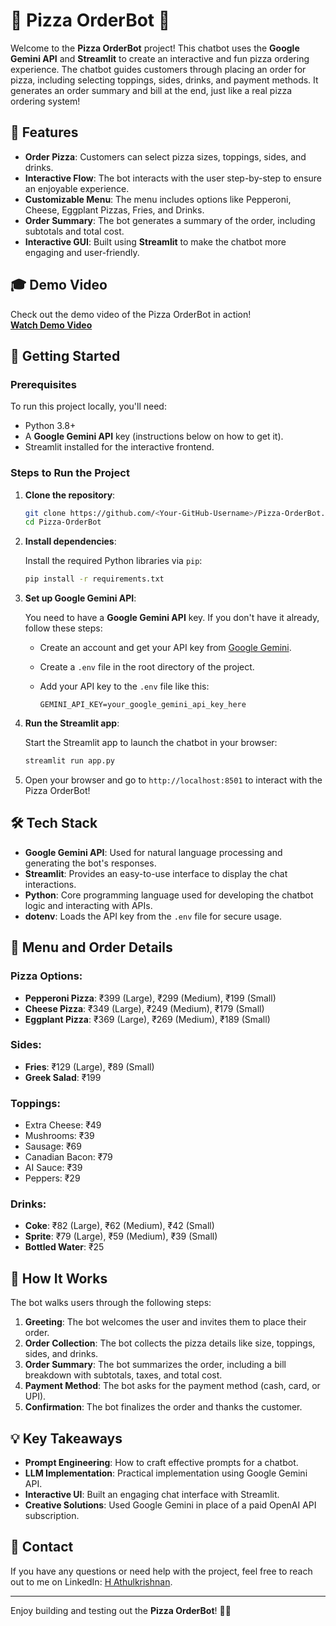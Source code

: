 # 🤖 Pizza OrderBot 🍕

Welcome to the **Pizza OrderBot** project! This chatbot uses the **Google Gemini API** and **Streamlit** to create an interactive and fun pizza ordering experience. The chatbot guides customers through placing an order for pizza, including selecting toppings, sides, drinks, and payment methods. It generates an order summary and bill at the end, just like a real pizza ordering system!

## 🌟 Features

- **Order Pizza**: Customers can select pizza sizes, toppings, sides, and drinks.
- **Interactive Flow**: The bot interacts with the user step-by-step to ensure an enjoyable experience.
- **Customizable Menu**: The menu includes options like Pepperoni, Cheese, Eggplant Pizzas, Fries, and Drinks.
- **Order Summary**: The bot generates a summary of the order, including subtotals and total cost.
- **Interactive GUI**: Built using **Streamlit** to make the chatbot more engaging and user-friendly.

## 🎓 Demo Video

Check out the demo video of the Pizza OrderBot in action!  
[**Watch Demo Video**](<Insert Your Demo Video Link Here>)

## 🚀 Getting Started

### Prerequisites

To run this project locally, you'll need:

- Python 3.8+
- A **Google Gemini API** key (instructions below on how to get it).
- Streamlit installed for the interactive frontend.

### Steps to Run the Project

1. **Clone the repository**:

    ```bash
    git clone https://github.com/<Your-GitHub-Username>/Pizza-OrderBot.git
    cd Pizza-OrderBot
    ```

2. **Install dependencies**:

    Install the required Python libraries via `pip`:

    ```bash
    pip install -r requirements.txt
    ```

3. **Set up Google Gemini API**:

    You need to have a **Google Gemini API** key. If you don't have it already, follow these steps:

    - Create an account and get your API key from [Google Gemini](https://generativeai.google.com/).
    - Create a `.env` file in the root directory of the project.
    - Add your API key to the `.env` file like this:

      ```env
      GEMINI_API_KEY=your_google_gemini_api_key_here
      ```

4. **Run the Streamlit app**:

    Start the Streamlit app to launch the chatbot in your browser:

    ```bash
    streamlit run app.py
    ```

5. Open your browser and go to `http://localhost:8501` to interact with the Pizza OrderBot!

## 🛠️ Tech Stack

- **Google Gemini API**: Used for natural language processing and generating the bot's responses.
- **Streamlit**: Provides an easy-to-use interface to display the chat interactions.
- **Python**: Core programming language used for developing the chatbot logic and interacting with APIs.
- **dotenv**: Loads the API key from the `.env` file for secure usage.

## 📄 Menu and Order Details

### Pizza Options:
- **Pepperoni Pizza**: ₹399 (Large), ₹299 (Medium), ₹199 (Small)
- **Cheese Pizza**: ₹349 (Large), ₹249 (Medium), ₹179 (Small)
- **Eggplant Pizza**: ₹369 (Large), ₹269 (Medium), ₹189 (Small)

### Sides:
- **Fries**: ₹129 (Large), ₹89 (Small)
- **Greek Salad**: ₹199

### Toppings:
- Extra Cheese: ₹49
- Mushrooms: ₹39
- Sausage: ₹69
- Canadian Bacon: ₹79
- AI Sauce: ₹39
- Peppers: ₹29

### Drinks:
- **Coke**: ₹82 (Large), ₹62 (Medium), ₹42 (Small)
- **Sprite**: ₹79 (Large), ₹59 (Medium), ₹39 (Small)
- **Bottled Water**: ₹25

## 🤖 How It Works

The bot walks users through the following steps:
1. **Greeting**: The bot welcomes the user and invites them to place their order.
2. **Order Collection**: The bot collects the pizza details like size, toppings, sides, and drinks.
3. **Order Summary**: The bot summarizes the order, including a bill breakdown with subtotals, taxes, and total cost.
4. **Payment Method**: The bot asks for the payment method (cash, card, or UPI).
5. **Confirmation**: The bot finalizes the order and thanks the customer.

## 💡 Key Takeaways

- **Prompt Engineering**: How to craft effective prompts for a chatbot.
- **LLM Implementation**: Practical implementation using Google Gemini API.
- **Interactive UI**: Built an engaging chat interface with Streamlit.
- **Creative Solutions**: Used Google Gemini in place of a paid OpenAI API subscription.

## 💬 Contact

If you have any questions or need help with the project, feel free to reach out to me on LinkedIn: [H Athulkrishnan](https://www.linkedin.com/in/athulkrishnan/).

---

Enjoy building and testing out the **Pizza OrderBot**! 🍕🤖

